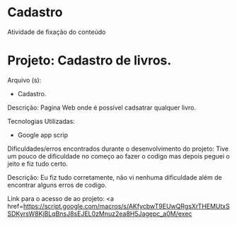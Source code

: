 # Cadastro
Atividade de fixação do conteúdo
<h1> Projeto: Cadastro de livros. </h1>

Arquivo (s):
<ul>
  <li> Cadastro. </li>
</ul>

Descrição: Pagina Web onde é possível cadsatrar qualquer livro.

Tecnologias Utilizadas:

<ul>
  <li>Google app scrip</li>
</ul>

Dificuldades/erros encontrados durante o desenvolvimento do projeto: Tive um pouco de dificuldade no começo ao fazer o codigo mas depois peguei o jeito e fiz tudo certo.

Descrição: Eu fiz tudo corretamente, não vi nenhuma dificuldade além de encontrar alguns erros de codigo.

Link para o acesso de ao projeto:
<a href=https://script.google.com/macros/s/AKfycbwT9EUwQRgsXrTHEMUtxSSDKyrsW8KjBLqBnsJ8sEJEL0zMnuz2ea8H5Jagepc_a0M/exec</a>
